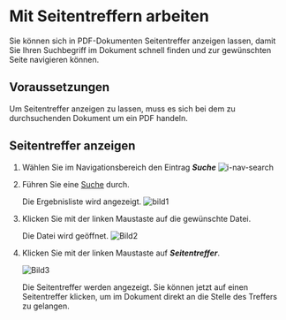 # Mit Seitentreffern arbeiten
Sie können sich in PDF-Dokumenten Seitentreffer anzeigen lassen, damit Sie Ihren Suchbegriff im Dokument schnell finden und zur gewünschten Seite navigieren können. 

## Voraussetzungen
Um Seitentreffer anzeigen zu lassen, muss es sich bei dem zu durchsuchenden Dokument um ein PDF handeln.

## Seitentreffer anzeigen
1. Wählen Sie im Navigationsbereich den Eintrag ***Suche*** ![i-nav-search](https://user-images.githubusercontent.com/118509525/203015080-eb677a15-b760-4466-8b88-80c3b46f712e.png)
    
2. Führen Sie eine [Suche](https://esc-eu-central-1.empolisservices.com/doc/de/service-express/fieldservice/win/search) durch.  
    
   Die Ergebnisliste wird angezeigt.
  ![bild1](https://user-images.githubusercontent.com/118509525/203017455-eed24079-3b14-43cb-9c08-b5c5e85c140b.png)

     
3. Klicken Sie mit der linken Maustaste auf die gewünschte Datei.
      
   Die Datei wird geöffnet.
   ![Bild2](https://user-images.githubusercontent.com/118509525/203017529-e478c109-9121-46ce-bd47-3d33bf40416e.png)

   
4. Klicken Sie mit der linken Maustaste auf ***Seitentreffer***.  
  
   ![Bild3](https://user-images.githubusercontent.com/118509525/203017467-1afac08f-1a63-4a22-9fc6-aa555956c803.png)
  
   Die Seitentreffer werden angezeigt. Sie können jetzt auf einen Seitentreffer klicken, um im Dokument direkt an die Stelle des Treffers zu gelangen.
